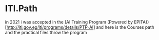 # ITI.Path

in 2021 i was accepted in the (AI Training Program (Powered by EPITA))[http://iti.gov.eg/iti/programs/details/PTP-AI] and here is the Courses path and the practical files throw the program 
